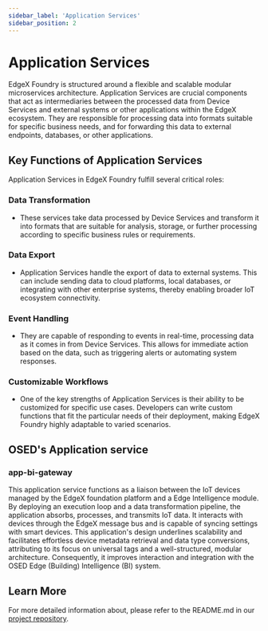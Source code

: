 ```yaml
---
sidebar_label: 'Application Services'
sidebar_position: 2
---
```


# Application Services

EdgeX Foundry is structured around a flexible and scalable modular microservices architecture. Application Services are crucial components that act as intermediaries between the processed data from Device Services and external systems or other applications within the EdgeX ecosystem. They are responsible for processing data into formats suitable for specific business needs, and for forwarding this data to external endpoints, databases, or other applications.

## Key Functions of Application Services

Application Services in EdgeX Foundry fulfill several critical roles:

### Data Transformation
- These services take data processed by Device Services and transform it into formats that are suitable for analysis, storage, or further processing according to specific business rules or requirements.

### Data Export
- Application Services handle the export of data to external systems. This can include sending data to cloud platforms, local databases, or integrating with other enterprise systems, thereby enabling broader IoT ecosystem connectivity.

### Event Handling
- They are capable of responding to events in real-time, processing data as it comes in from Device Services. This allows for immediate action based on the data, such as triggering alerts or automating system responses.

### Customizable Workflows
- One of the key strengths of Application Services is their ability to be customized for specific use cases. Developers can write custom functions that fit the particular needs of their deployment, making EdgeX Foundry highly adaptable to varied scenarios.

## OSED's Application service

### app-bi-gateway
This application service functions as a liaison between the IoT devices managed by the EdgeX foundation platform and a Edge Intelligence module. By deploying an execution loop and a data transformation pipeline, the application absorbs, processes, and transmits IoT data. It interacts with devices through the EdgeX message bus and is capable of syncing settings with smart devices. This application's design underlines scalability and facilitates effortless device metadata retrieval and data type conversions, attributing to its focus on universal tags and a well-structured, modular architecture. Consequently, it improves interaction and integration with the OSED Edge (Building) Intelligence (BI) system.

## Learn More

For more detailed information about, please refer to the README.md in our [project repository](https://gitlab.com/hydropersonal/poctes/edge/edgex).